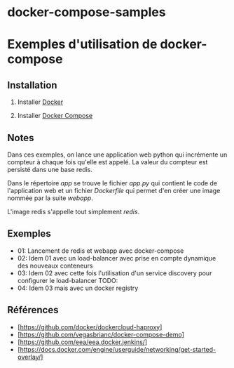 # docker-compose-samples

Exemples d'utilisation de docker-compose
========================================

Installation
------------

1. Installer [Docker](https://docs.docker.com/engine/installation/)

1. Installer [Docker Compose](https://docs.docker.com/compose/install/)

Notes
-----

Dans ces exemples, on lance une application web python qui incrémente un
compteur à chaque fois qu'elle est appelé.
La valeur du compteur est persisté dans une base redis.

Dans le répertoire _app_ se trouve le fichier _app.py_ qui contient le code
de l'application web et un fichier _Dockerfile_ qui permet d'en créer une image
nommée par la suite _webapp_.

L'image redis s'appelle tout simplement _redis_.

Exemples
--------

* 01: Lancement de redis et webapp avec docker-compose
* 02: Idem 01 avec un load-balancer avec prise en compte dynamique des nouveaux
conteneurs
* 03: Idem 02 avec cette fois l'utilisation d'un service discovery pour
configurer le load-balancer
TODO:
* 04: Idem 03 mais avec un docker registry

Références
----------

* [https://github.com/docker/dockercloud-haproxy]
* [https://github.com/vegasbrianc/docker-compose-demo]
* [https://github.com/eea/eea.docker.jenkins/]
* [https://docs.docker.com/engine/userguide/networking/get-started-overlay/]

